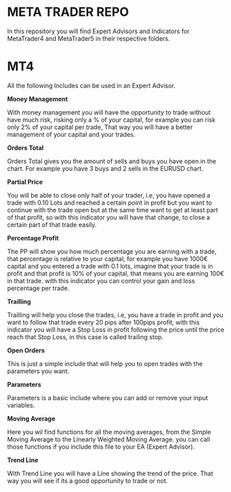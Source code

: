 # META TRADER REPO
In this repository you will find Expert Advisors and Indicators for MetaTrader4 and MetaTrader5 in their respective folders.

# MT4
All the following Includes can be used in an Expert Advisor.


**Money Management**

With money management you will have the opportunity to trade without have much risk, risking only a % of your capital, for example you can risk only 2% of your capital per trade, That way you will have a better management of your capital and your trades.
  
  
**Orders Total**

Orders Total gives you the amount of sells and buys you have open in the chart. For example you have 3 buys and 2 sells in the EURUSD chart.
  
  
**Partial Price**

You will be able to close only half of your trader, i.e, you have opened  a trade with 0.10 Lots and reached a certain point in profit but you want to continue with the trade open but at the same time want to get at least part of that profit, so with this indicator you will have that change, to close a certain part of that trade easily.


**Percentage Profit**

The PP will show you how much percentage you are earning with a trade, that percentage is relative to your capital, for example you have 1000€ capital and you entered a trade with 0.1 lots, imagine that your trade is in profit and that profit is 10% of your capital, that means you are earning 100€ in that trade. with this indicator you can control your gain and loss percentage per trade.


**Trailling**

Trailling will help you close the trades, i.e, you have a trade in profit and you want to follow that trade every 20 pips after 100pips profit, with this indicator you will have a Stop Loss in profit following the price until the price reach that Stop Loss, in this case is called trailing stop.


**Open Orders**

This is just a simple include that will help you to open trades with the parameters you want.


**Parameters**

Parameters is a basic include where you can add or remove your input variables.


**Moving Average**

Here you wil find functions for all the moving averages, from the Simple Moving Average to the Linearly Weighted Moving Average. you can call those functions if you include this file to your EA (Expert Advisor).


**Trend Line**

With Trend Line you will have a Line showing the trend of the price. That way you will see if its a good opportunity to trade or not.

